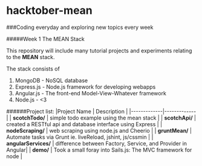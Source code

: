 hacktober-mean
==============

###Coding everyday and exploring new topics every week

#####Week 1 The MEAN Stack

This repository will include many tutorial projects and experiments relating to the **MEAN** stack.

The stack consists of 

1. MongoDB - NoSQL database 
2. Express.js - Node.js framework for developing webapps
3. Angular.js - The front-end Model-View-Whatever framework
4. Node.js - <3


######Project list:
|Project Name | Description | 
|-------------|-------------|
| **scotchTodo/** | simple todo example using the mean stack |
| **scotchApi/** | created a RESTful api and database interface using Express |
| **nodeScraping/** | web scraping using node.js and Cheerio |
| **gruntMean/** | Automate tasks via Grunt ie. liveReload, jshint, js/cssmin |
| **angularServices/** | difference between Factory, Service, and Provider in Angular|
| **demo/** | Took a small foray into Sails.js: The MVC framework for node |

